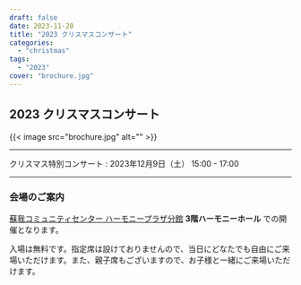 ```yaml
---
draft: false
date: 2023-11-20
title: "2023 クリスマスコンサート"
categories:
  - "christmas"
tags:
  - "2023"
cover: "brochure.jpg"
---
```


## 2023 クリスマスコンサート

{{< image src="brochure.jpg" alt="" >}}

---

クリスマス特別コンサート
: 2023年12月9日（土） 15:00 - 17:00

---

### 会場のご案内

<a href="https://sogacc.jp/harmony/access/" target="_blank">蘇我コミュニティセンター ハーモニープラザ分館</a>
**3階ハーモニーホール** での開催となります。

入場は無料です。指定席は設けておりませんので、当日にどなたでも自由にご来場いただけます。また、親子席もございますので、お子様と一緒にご来場いただけます。
